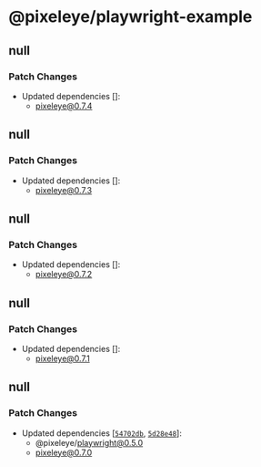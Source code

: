 # @pixeleye/playwright-example

## null

### Patch Changes

- Updated dependencies []:
  - pixeleye@0.7.4

## null

### Patch Changes

- Updated dependencies []:
  - pixeleye@0.7.3

## null

### Patch Changes

- Updated dependencies []:
  - pixeleye@0.7.2

## null

### Patch Changes

- Updated dependencies []:
  - pixeleye@0.7.1

## null

### Patch Changes

- Updated dependencies [[`54702db`](https://github.com/pixeleye-io/pixeleye/commit/54702db29c7d86770c0d5db7a33a3e931f2a55fb), [`5d28e48`](https://github.com/pixeleye-io/pixeleye/commit/5d28e486d4bdd6f2c04b996681600a6eef500ed8)]:
  - @pixeleye/playwright@0.5.0
  - pixeleye@0.7.0
